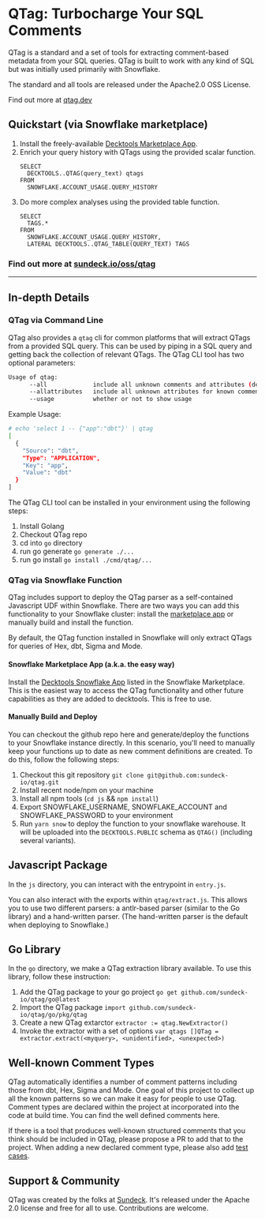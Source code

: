 # QTag: Turbocharge Your SQL Comments

QTag is a standard and a set of tools for extracting comment-based metadata from your SQL queries. QTag is built to work
with any kind of SQL but was initially used primarily with Snowflake.

The standard and all tools are released under the Apache2.0 OSS License.

Find out more at [qtag.dev](https://qtag.dev)

## Quickstart (via Snowflake marketplace)

1. Install the freely-available [Decktools Marketplace App](https://app.snowflake.com/marketplace/listing/GZTYZT5BVK/sundeck-decktools).
2. Enrich your query history with QTags using the provided scalar function.
   ```
   SELECT 
     DECKTOOLS..QTAG(query_text) qtags 
   FROM 
     SNOWFLAKE.ACCOUNT_USAGE.QUERY_HISTORY
3. Do more complex analyses using the provided table function.
   ```
   SELECT
     TAGS.* 
   FROM
     SNOWFLAKE.ACCOUNT_USAGE.QUERY_HISTORY,
     LATERAL DECKTOOLS..QTAG_TABLE(QUERY_TEXT) TAGS 
   ```

### Find out more at [sundeck.io/oss/qtag](https://sundeck.io/oss/qtag)

----
## In-depth Details

### QTag via Command Line

QTag also provides a `qtag` cli for common platforms that will extract QTags from a provided SQL query. This can be used by
piping in a SQL query and getting back the collection of relevant QTags. The QTag CLI tool has two optional parameters:

```bash
Usage of qtag:
      --all             include all unknown comments and attributes (default false)
      --allattributes   include all unknown attributes for known comments (default false)
      --usage           whether or not to show usage
```

Example Usage:

```bash
# echo 'select 1 -- {"app":"dbt"}' | qtag
[
  {
    "Source": "dbt",
    "Type": "APPLICATION",
    "Key": "app",
    "Value": "dbt"
  }
]
```

The QTag CLI tool can be installed in your environment using the following steps:
1. Install Golang
2. Checkout QTag repo
3. cd into `go` directory
4. run go generate `go generate ./...`
5. run go install `go install ./cmd/qtag/...`

### QTag via Snowflake Function

QTag includes support to deploy the QTag parser as a self-contained Javascript UDF within Snowflake. There are two ways
you can add this functionality to your Snowflake cluster: install the [marketplace app](https://app.snowflake.com/marketplace/listing/GZTYZT5BVK/sundeck-decktools) 
or manually build and install the function.

By default, the QTag function installed in Snowflake will only extract QTags for queries of Hex, dbt, Sigma and Mode. 

#### Snowflake Marketplace App (a.k.a. the easy way)

Install the [Decktools Snowflake App](https://app.snowflake.com/marketplace/listing/GZTYZT5BVK/sundeck-decktools) listed 
in the Snowflake Marketplace. This is the easiest way to access the QTag functionality and 
other future capabilities as they are added to decktools. This is free to use.

#### Manually Build and Deploy

You can checkout the github repo here and generate/deploy the functions to your Snowflake instance directly. In this
scenario, you'll need to manually keep your functions up to date as new comment definitions are created. To do this,
follow the following steps:

1. Checkout this git repository `git clone git@github.com:sundeck-io/qtag.git`
1. Install recent node/npm on your machine
1. Install all npm tools (`cd js` && `npm install`)
1. Export SNOWFLAKE_USERNAME, SNOWFLAKE_ACCOUNT and SNOWFLAKE_PASSWORD to your environment
1. Run `yarn snow` to deploy the function to your snowflake warehouse. It will be uploaded into the `DECKTOOLS.PUBLIC`
   schema as `QTAG()` (including several variants).

## Javascript Package

In the `js` directory, you can interact with the entrypoint in `entry.js`. 

You can also interact with the exports within `qtag/extract.js`. This allows you to use two different parsers: a antlr-based parser (similar to the Go library) and a hand-written parser. (The hand-written parser is the default when deploying to Snowflake.) 

## Go Library

In the `go` directory, we make a QTag extraction library available. To use this library, follow these instruction:

1. Add the QTag package to your go project `go get github.com/sundeck-io/qtag/go@latest`
1. Import the QTag package `import github.com/sundeck-io/qtag/go/pkg/qtag`
1. Create a new QTag extarctor `extractor := qtag.NewExtractor()`
1. Invoke the extractor with a set of
   options `var qtags []QTag = extractor.extract(<myquery>, <unidentified>, <unexpected>)`

## Well-known Comment Types

QTag automatically identifies a number of comment patterns including those from dbt, Hex, Sigma and Mode. One 
goal of this project to collect up all the known patterns so we can make it easy for people to use QTag. Comment types
are declared within the project at incorporated into the code at build time. You can find the well defined comments here.

If there is a tool that produces well-known structured comments that you think should be included in QTag, please propose
a PR to add that to the project. When adding a new declared comment type, please also add [test cases](https://github.com/sundeck-io/qtag/tree/main/tests).

## Support & Community

QTag was created by the folks at [Sundeck](https://sundeck.io). It's released under the Apache 2.0 license and free for
all to use. Contributions are welcome.

